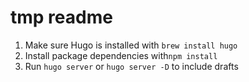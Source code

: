 # tmp readme

1. Make sure Hugo is installed with `brew install hugo`
1. Install package dependencies with`npm install`
1. Run `hugo server` or `hugo server -D` to include drafts